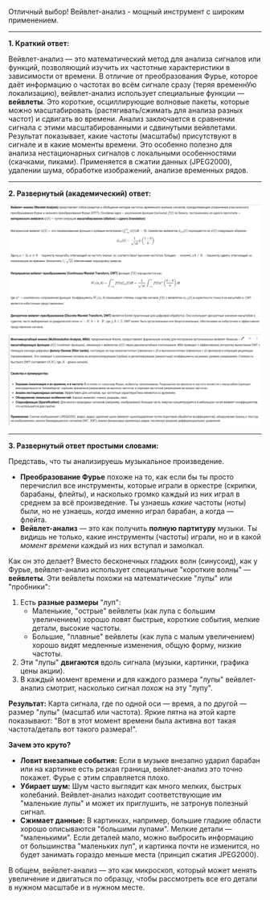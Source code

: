 Отличный выбор! Вейвлет-анализ - мощный инструмент с широким применением.

---

**1. Краткий ответ:**

Вейвлет-анализ — это математический метод для анализа сигналов или функций, позволяющий изучить их частотные характеристики в зависимости от времени. В отличие от преобразования Фурье, которое даёт информацию о частотах во всём сигнале сразу (теряя временнУю локализацию), вейвлет-анализ использует специальные функции — **вейвлеты**. Это короткие, осциллирующие волновые пакеты, которые можно масштабировать (растягивать/сжимать для анализа разных частот) и сдвигать во времени. Анализ заключается в сравнении сигнала с этими масштабированными и сдвинутыми вейвлетами. Результат показывает, какие частоты (масштабы) присутствуют в сигнале и в какие моменты времени. Это особенно полезно для анализа нестационарных сигналов с локальными особенностями (скачками, пиками). Применяется в сжатии данных (JPEG2000), удалении шума, обработке изображений, анализе временных рядов.

---

**2. Развернутый (академический) ответ:**

![alt text](image-19.png)
![alt text](image-20.png)

---

**3. Развернутый ответ простыми словами:**

Представь, что ты анализируешь музыкальное произведение.
*   **Преобразование Фурье** похоже на то, как если бы ты просто перечислил все инструменты, которые играли в оркестре (скрипки, барабаны, флейты), и насколько громко каждый из них играл в среднем за всё произведение. Ты узнаешь *какие* частоты (ноты) были, но не узнаешь, *когда* именно играл барабан, а когда — флейта.
*   **Вейвлет-анализ** — это как получить **полную партитуру** музыки. Ты видишь не только, какие инструменты (частоты) играли, но и в какой *момент времени* каждый из них вступал и замолкал.

Как он это делает? Вместо бесконечных гладких волн (синусоид), как у Фурье, вейвлет-анализ использует специальные "короткие волны" — **вейвлеты**. Эти вейвлеты похожи на математические "лупы" или "пробники":
1.  Есть **разные размеры** "луп":
    *   Маленькие, "острые" вейвлеты (как лупа с большим увеличением) хорошо ловят быстрые, короткие события, мелкие детали, высокие частоты.
    *   Большие, "плавные" вейвлеты (как лупа с малым увеличением) хорошо видят медленные изменения, общую форму, низкие частоты.
2.  Эти "лупы" **двигаются** вдоль сигнала (музыки, картинки, графика цены акции).
3.  В каждый момент времени и для каждого размера "лупы" вейвлет-анализ смотрит, насколько сигнал *похож* на эту "лупу".

**Результат:** Карта сигнала, где по одной оси — время, а по другой — размер "лупы" (масштаб или частота). Яркие пятна на этой карте показывают: "Вот в этот момент времени была активна вот такая частота/деталь вот такого размера!".

**Зачем это круто?**
*   **Ловит внезапные события:** Если в музыке внезапно ударил барабан или на картинке есть резкая граница, вейвлет-анализ это точно покажет. Фурье с этим справляется плохо.
*   **Убирает шум:** Шум часто выглядит как много мелких, быстрых колебаний. Вейвлет-анализ находит соответствующие им "маленькие лупы" и может их приглушить, не затронув полезный сигнал.
*   **Сжимает данные:** В картинках, например, большие гладкие области хорошо описываются "большими лупами". Мелкие детали — "маленькими". Если деталей мало, можно выбросить информацию от большинства "маленьких луп", и картинка почти не изменится, но будет занимать гораздо меньше места (принцип сжатия JPEG2000).

В общем, вейвлет-анализ — это как микроскоп, который может менять увеличение и двигаться по образцу, чтобы рассмотреть все его детали в нужном масштабе и в нужном месте.